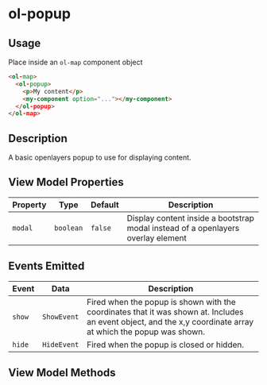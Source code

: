 # ol-popup

## Usage
Place inside an `ol-map` component object

```html
<ol-map>
  <ol-popup>
    <p>My content</p>
    <my-component option="..."></my-component>
  </ol-popup>
</ol-map>
```

## Description
A basic openlayers popup to use for displaying content.

## View Model Properties

Property | Type      | Default | Description
-------- | --------- | ------- | --------------------------------------------------------------------------------
`modal`  | `boolean` | `false` | Display content inside a bootstrap modal instead of a openlayers overlay element

## Events Emitted

Event  | Data        | Description
------ | ----------- | -------------------------------------------------------------------------------------------------------------------------------------------------------------
`show` | `ShowEvent` | Fired when the popup is shown with the coordinates that it was shown at. Includes an event object, and the x,y coordinate array at which the popup was shown.
`hide` | `HideEvent` | Fired when the popup is closed or hidden.

## View Model Methods
